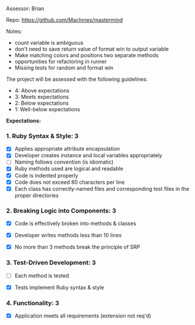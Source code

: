Assessor: Brian

Repo: https://github.com/MacInnes/mastermind

Notes:

* count variable is ambiguous 
* don't need to save return value of format win to output variable
* Make matching colors and positions two separate methods
* opportunities for refactoring in runner
* Missing tests for random and format win

The project will be assessed with the following guidelines:

* 4: Above expectations
* 3: Meets expectations
* 2: Below expectations
* 1: Well-below expectations

**Expectations:**

### 1. Ruby Syntax & Style: 3

- [x] Applies appropriate attribute encapsulation  
- [x] Developer creates instance and local variables appropriately
- [ ] Naming follows convention (is idiomatic)
- [x] Ruby methods used are logical and readable
- [x] Code is indented properly
- [x] Code does not exceed 80 characters per line
- [x] Each class has correctly-named files and corresponding test files in the proper directories

### 2. Breaking Logic into Components: 3

- [x] Code is effectively broken into methods & classes
- [x] Developer writes methods less than 10 lines
- [x] No more than 3 methods break the principle of SRP


### 3. Test-Driven Development: 3

- [ ] Each method is tested  
- [x] Tests implement Ruby syntax & style   


### 4. Functionality: 3

- [x] Application meets all requirements (extension not req'd)
